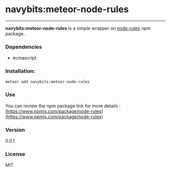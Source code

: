 # navybits:meteor-node-rules
___
**navybits:meteor-node-rules** is a simple wrapper on  [node-rules](https://www.npmjs.com/package/node-rules) npm package .  
### Dependencies
  - ecmascript  
  
### Installation:
```sh
meteor add navybits:meteor-node-rules
```
### Use
You can review the npm package link for more details :  
[https://www.npmjs.com/package/node-rules](https://www.npmjs.com/package/node-rules)

### Version
0.0.1

### License

MIT
